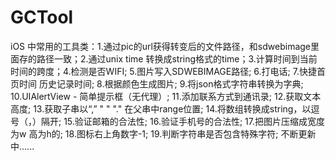 # GCTool
iOS 中常用的工具类：1.通过pic的url获得转变后的文件路径，和sdwebimage里面存的路径一致；2.通过unix time 转换成string格式的time；3.计算时间到当前时间的跨度；4.检测是否WIFI; 5.图片写入SDWEBIMAGE路径; 6.打电话; 7.快捷首页时间   历史记录时间; 8.根据颜色生成图片; 9.将json格式字符串转换为字典; 10.UIAlertView - 简单提示框（无代理）; 11.添加联系方式到通讯录; 12.获取文本高度; 13.获取子串以“,” " " "." 在父串中range位置; 14.将数组转换成string，以逗号（，）隔开; 15.验证邮箱的合法性; 16.验证手机号的合法性; 17.把图片压缩成宽度为w 高为h的; 18.图标右上角数字-1; 19.判断字符串是否包含特殊字符;    不断更新中......
